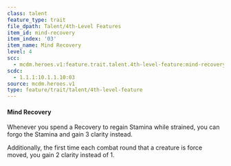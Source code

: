 ```yaml
---
class: talent
feature_type: trait
file_dpath: Talent/4th-Level Features
item_id: mind-recovery
item_index: '03'
item_name: Mind Recovery
level: 4
scc:
  - mcdm.heroes.v1:feature.trait.talent.4th-level-feature:mind-recovery
scdc:
  - 1.1.1:10.1.1.10:03
source: mcdm.heroes.v1
type: feature/trait/talent/4th-level-feature
---
```


#### Mind Recovery

Whenever you spend a Recovery to regain Stamina while strained, you can forgo the Stamina and gain 3 clarity instead.

Additionally, the first time each combat round that a creature is force moved, you gain 2 clarity instead of 1.
